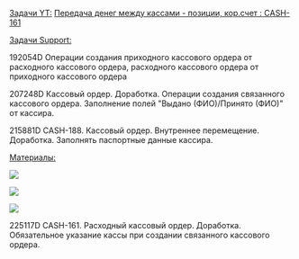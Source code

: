 
<u>Задачи YT:</u>
[Передача денег между кассами - позиции, кор.счет : CASH-161](https://yt.surgutneftegas.ru:4443/issue/CASH-161)

<u>Задачи Support:</u>
<p>192054D Операции создания приходного кассового ордера от расходного кассового ордера, расходного кассового ордера от приходного кассового ордера</p>
<p>207248D Кассовый ордер. Доработка. Операции создания связанного кассового ордера. Заполнение полей "Выдано (ФИО)/Принято (ФИО)" от кассира.</p>
<p>215881D CASH-188. Кассовый ордер. Внутреннее перемещение. Доработка. Заполнять паспортные данные кассира.</p>

<u>Материалы:</u>

![](Script%20Создание%20связи%20с%20проводкой%20для%20РКО%20внутреннего%20перемещения.jexl)

![](msedge_AYqi8mrJB5.png)


![](msedge_QjHlG5ZjhA.png)


225117D CASH-161. Расходный кассовый ордер. Доработка. Обязательное указание кассы при создании связанного кассового ордера. 





